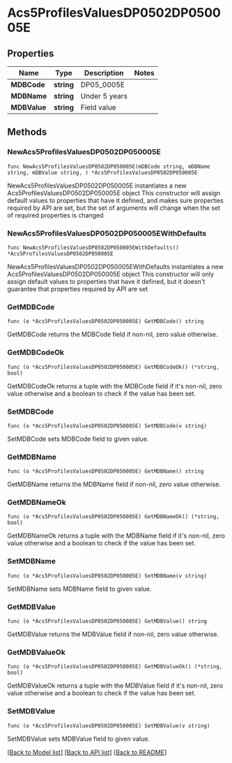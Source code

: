 # Acs5ProfilesValuesDP0502DP050005E

## Properties

Name | Type | Description | Notes
------------ | ------------- | ------------- | -------------
**MDBCode** | **string** | DP05_0005E | 
**MDBName** | **string** | Under 5 years | 
**MDBValue** | **string** | Field value | 

## Methods

### NewAcs5ProfilesValuesDP0502DP050005E

`func NewAcs5ProfilesValuesDP0502DP050005E(mDBCode string, mDBName string, mDBValue string, ) *Acs5ProfilesValuesDP0502DP050005E`

NewAcs5ProfilesValuesDP0502DP050005E instantiates a new Acs5ProfilesValuesDP0502DP050005E object
This constructor will assign default values to properties that have it defined,
and makes sure properties required by API are set, but the set of arguments
will change when the set of required properties is changed

### NewAcs5ProfilesValuesDP0502DP050005EWithDefaults

`func NewAcs5ProfilesValuesDP0502DP050005EWithDefaults() *Acs5ProfilesValuesDP0502DP050005E`

NewAcs5ProfilesValuesDP0502DP050005EWithDefaults instantiates a new Acs5ProfilesValuesDP0502DP050005E object
This constructor will only assign default values to properties that have it defined,
but it doesn't guarantee that properties required by API are set

### GetMDBCode

`func (o *Acs5ProfilesValuesDP0502DP050005E) GetMDBCode() string`

GetMDBCode returns the MDBCode field if non-nil, zero value otherwise.

### GetMDBCodeOk

`func (o *Acs5ProfilesValuesDP0502DP050005E) GetMDBCodeOk() (*string, bool)`

GetMDBCodeOk returns a tuple with the MDBCode field if it's non-nil, zero value otherwise
and a boolean to check if the value has been set.

### SetMDBCode

`func (o *Acs5ProfilesValuesDP0502DP050005E) SetMDBCode(v string)`

SetMDBCode sets MDBCode field to given value.


### GetMDBName

`func (o *Acs5ProfilesValuesDP0502DP050005E) GetMDBName() string`

GetMDBName returns the MDBName field if non-nil, zero value otherwise.

### GetMDBNameOk

`func (o *Acs5ProfilesValuesDP0502DP050005E) GetMDBNameOk() (*string, bool)`

GetMDBNameOk returns a tuple with the MDBName field if it's non-nil, zero value otherwise
and a boolean to check if the value has been set.

### SetMDBName

`func (o *Acs5ProfilesValuesDP0502DP050005E) SetMDBName(v string)`

SetMDBName sets MDBName field to given value.


### GetMDBValue

`func (o *Acs5ProfilesValuesDP0502DP050005E) GetMDBValue() string`

GetMDBValue returns the MDBValue field if non-nil, zero value otherwise.

### GetMDBValueOk

`func (o *Acs5ProfilesValuesDP0502DP050005E) GetMDBValueOk() (*string, bool)`

GetMDBValueOk returns a tuple with the MDBValue field if it's non-nil, zero value otherwise
and a boolean to check if the value has been set.

### SetMDBValue

`func (o *Acs5ProfilesValuesDP0502DP050005E) SetMDBValue(v string)`

SetMDBValue sets MDBValue field to given value.



[[Back to Model list]](../README.md#documentation-for-models) [[Back to API list]](../README.md#documentation-for-api-endpoints) [[Back to README]](../README.md)


